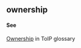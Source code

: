 ## ownership

<h4>See</h4><p><a href="https://github.com/trustoverip/toip/wiki/ownership">Ownership</a> in ToIP glossary</p>


